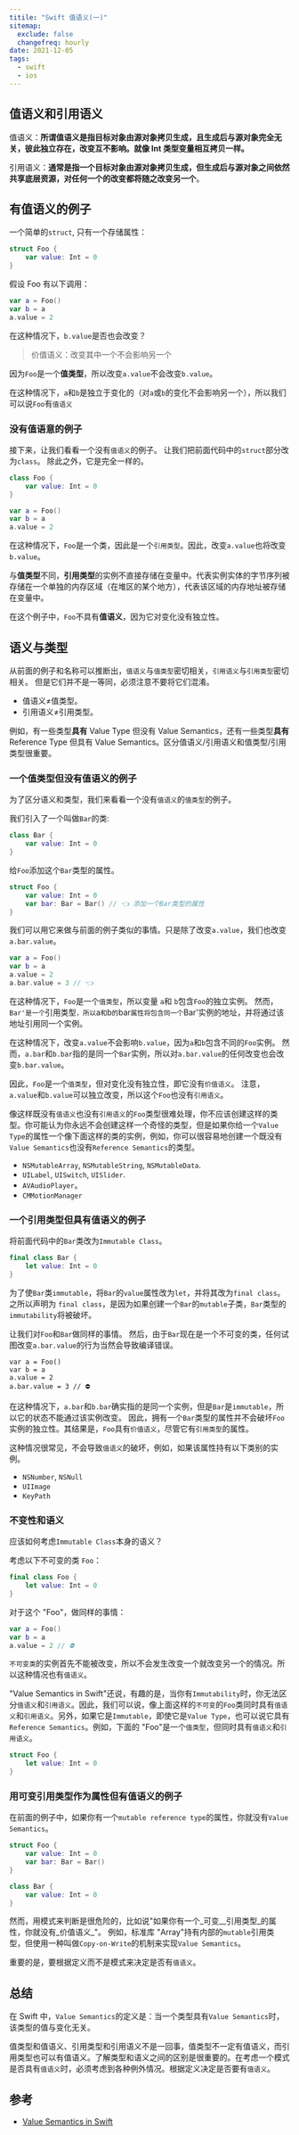 ```yaml
---
titile: "Swift 值语义(一)"
sitemap:
  exclude: false
  changefreq: hourly
date: 2021-12-05
tags:
  - swift
  - ios
---
```


## 值语义和引用语义

值语义：**所谓值语义是指目标对象由源对象拷贝生成，且生成后与源对象完全无关，彼此独立存在，改变互不影响。就像 Int 类型变量相互拷贝一样。**

引用语义：**通常是指一个目标对象由源对象拷贝生成，但生成后与源对象之间依然共享底层资源，对任何一个的改变都将随之改变另一个**。

## 有值语义的例子

一个简单的`struct`, 只有一个存储属性：

```swift
struct Foo {
    var value: Int = 0
}
```

假设 Foo 有以下调用：

```swift
var a = Foo()
var b = a
a.value = 2
```

在这种情况下，`b.value`是否也会改变？

> 价值语义：改变其中一个不会影响另一个

因为`Foo`是一个**值类型**，所以改变`a.value`不会改变`b.value`。

在这种情况下，`a`和`b`是独立于变化的（对`a`或`b`的变化不会影响另一个），所以我们可以说`Foo`有`值语义`

### 没有值语意的例子

接下来，让我们看看一个没有`值语义`的例子。 让我们把前面代码中的`struct`部分改为`class`。 除此之外，它是完全一样的。

```swift
class Foo {
    var value: Int = 0
}

var a = Foo()
var b = a
a.value = 2
```

在这种情况下，`Foo`是一个类，因此是一个`引用类型`。因此，改变`a.value`也将改变`b.value`。

与**值类型**不同，**引用类型**的实例不直接存储在变量中。代表实例实体的字节序列被存储在一个单独的内存区域（在堆区的某个地方），代表该区域的内存地址被存储在变量中。

在这个例子中，`Foo`不具有**值语义**，因为它对变化没有独立性。

## 语义与类型

从前面的例子和名称可以推断出，`值语义`与`值类型`密切相关，`引用语义`与`引用类型`密切相关。 但是它们并不是一等同，必须注意不要将它们混淆。

- 值语义≠值类型。
- 引用语义≠引用类型。

例如，有一些类型**具有** Value Type 但没有 Value Semantics，还有一些类型**具有** Reference Type 但具有 Value Semantics。区分值语义/引用语义和值类型/引用类型很重要。

### 一个值类型但没有值语义的例子

为了区分语义和类型，我们来看看一个没有`值语义`的`值类型`的例子。

我们引入了一个叫做`Bar`的类:

```swift
class Bar {
    var value: Int = 0
}
```

给`Foo`添加这个`Bar`类型的属性。

```swift
struct Foo {
    var value: Int = 0
    var bar: Bar = Bar() // 👈 添加一个Bar类型的属性
}
```

我们可以用它来做与前面的例子类似的事情。只是除了改变`a.value`，我们也改变`a.bar.value`。

```swift
var a = Foo()
var b = a
a.value = 2
a.bar.value = 3 // 👈
```

在这种情况下，`Foo`是一个`值类型`，所以变量 `a`和 `b`包含`Foo`的独立实例。 然而，`Bar'是一个`引用类型`，所以`a`和`b`的`bar`属性将包含同一个`Bar'实例的地址，并将通过该地址引用同一个实例。

在这种情况下，改变`a.value`不会影响`b.value`，因为`a`和`b`包含不同的`Foo`实例。 然而，`a.bar`和`b.bar`指的是同一个`Bar`实例，所以对`a.bar.value`的任何改变也会改变`b.bar.value`。

因此，`Foo`是一个`值类型`，但对变化没有独立性，即它没有`价值语义`。 注意，`a.value`和`b.value`可以独立改变，所以这个`Foo`也没有`引用语义`。

像这样既没有`值语义`也没有`引用语义`的`Foo`类型很难处理，你不应该创建这样的类型。你可能认为你永远不会创建这样一个奇怪的类型，但是如果你给一个`Value Type`的属性一个像下面这样的类的实例，例如，你可以很容易地创建一个既没有`Value Semantics`也没有`Reference Semantics`的类型。

- `NSMutableArray`, `NSMutableString`, `NSMutableData`.
- `UILabel`, `UISwitch`, `UISlider`.
- `AVAudioPlayer`。
- `CMMotionManager`


### 一个引用类型但具有值语义的例子

将前面代码中的`Bar`类改为`Immutable Class`。

```swift
final class Bar {
    let value: Int = 0
}
```

为了使`Bar`类`immutable`，将`Bar`的`value`属性改为`let`，并将其改为`final class`。之所以声明为 `final class`，是因为如果创建一个`Bar`的`mutable`子类，`Bar`类型的`immutability`将被破坏。

让我们对`Foo`和`Bar`做同样的事情。 然后，由于`Bar`现在是一个不可变的类，任何试图改变`a.bar.value`的行为当然会导致编译错误。

```
var a = Foo()
var b = a
a.value = 2
a.bar.value = 3 // ⛔
```

在这种情况下，`a.bar`和`b.bar`确实指的是同一个实例，但是`Bar`是`immutable`，所以它的状态不能通过该实例改变。 因此，拥有一个`Bar`类型的属性并不会破坏`Foo`实例的独立性。其结果是，`Foo`具有`价值语义`，尽管它有`引用类型`的属性。

这种情况很常见，不会导致`值语义`的破坏，例如，如果该属性持有以下类别的实例。

- `NSNumber`, `NSNull`
- `UIImage`
- `KeyPath`

### 不变性和语义

应该如何考虑`Immutable Class`本身的语义？

考虑以下不可变的类 `Foo`：

```swift
final class Foo {
    let value: Int = 0
}
```

对于这个 "Foo"，做同样的事情：

```swift
var a = Foo()
var b = a
a.value = 2 // ⛔
```

`不可变类`的实例首先不能被改变，所以不会发生改变一个就改变另一个的情况。所以这种情况也有`值语义`。

"Value Semantics in Swift"还说，有趣的是，当你有`Immutability`时，你无法区分`值语义`和`引用语义`。因此，我们可以说，像上面这样的`不可变`的`Foo`类同时具有`值语义`和`引用语义`。另外，如果它是`Immutable`，即使它是`Value Type`，也可以说它具有`Reference Semantics`。例如，下面的 "Foo"是一个`值类型`，但同时具有`值语义`和`引用语义`。

```swift
struct Foo {
    let value: Int = 0
}
```

### 用可变引用类型作为属性但有值语义的例子

在前面的例子中，如果你有一个`mutable reference type`的属性，你就没有`Value Semantics`。

```swift
struct Foo {
    var value: Int = 0
    var bar: Bar = Bar()
}

class Bar {
    var value: Int = 0
}
```

然而，用模式来判断是很危险的，比如说"如果你有一个_可变__引用类型_的属性，你就没有_价值语义_"。 例如，标准库 "Array"持有内部的`mutable`引用类型，但使用一种叫做`Copy-on-Write`的机制来实现`Value Semantics`。

重要的是，要根据定义而不是模式来决定是否有`值语义`。

## 总结

在 Swift 中，`Value Semantics`的定义是：当一个类型具有`Value Semantics`时，该类型的值与变化无关。

值类型和值语义、引用类型和引用语义不是一回事，值类型不一定有值语义，而引用类型也可以有值语义。了解类型和语义之间的区别是很重要的。在考虑一个模式是否具有`值语义`时，必须考虑到各种例外情况。根据定义决定是否要有`值语义`。

## 参考

* [Value Semantics in Swift](https://github.com/apple/swift/blob/main/docs/proposals/ValueSemantics.rst)

